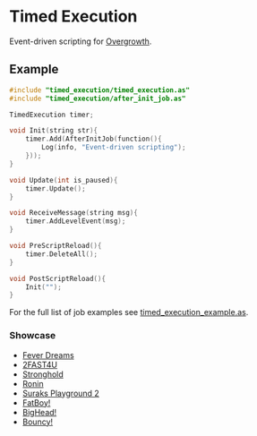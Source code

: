 Timed Execution
===============

Event-driven scripting for [Overgrowth](https://www.wolfire.com/overgrowth).

## Example

```cpp
#include "timed_execution/timed_execution.as"
#include "timed_execution/after_init_job.as"

TimedExecution timer;

void Init(string str){
    timer.Add(AfterInitJob(function(){
        Log(info, "Event-driven scripting");
    }));
}

void Update(int is_paused){
    timer.Update();
}

void ReceiveMessage(string msg){
    timer.AddLevelEvent(msg);
}

void PreScriptReload(){
    timer.DeleteAll();
}

void PostScriptReload(){
    Init("");
}
```

For the full list of job examples see [timed_execution_example.as](Data/Scripts/timed_execution/timed_execution_example.as).

### Showcase

 * [Fever Dreams](https://steamcommunity.com/sharedfiles/filedetails/?id=2722111191)
 * [2FAST4U](https://steamcommunity.com/sharedfiles/filedetails/?id=2549924740)
 * [Stronghold](https://steamcommunity.com/sharedfiles/filedetails/?id=2265321842)
 * [Ronin](https://steamcommunity.com/sharedfiles/filedetails/?id=2245979944)
 * [Suraks Playground 2](https://steamcommunity.com/sharedfiles/filedetails/?id=2184235918)
 * [FatBoy!](https://steamcommunity.com/sharedfiles/filedetails/?id=2194617361)
 * [BigHead!](https://steamcommunity.com/sharedfiles/filedetails/?id=2198302203)
 * [Bouncy!](https://steamcommunity.com/sharedfiles/filedetails/?id=2241016679)
